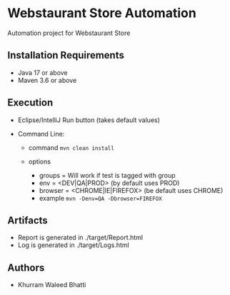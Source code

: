 # Webstaurant Store Automation

Automation project for Webstaurant Store

## Installation Requirements

- Java 17 or above
- Maven 3.6 or above 

## Execution

- Eclipse/IntelliJ Run button (takes default values)
- Command Line:

    - command `mvn clean install`

    - options
        - groups = Will work if test is tagged with group
        - env = <DEV|QA|PROD> (by default uses PROD)
        - browser = <CHROME|IE|FIREFOX> (be default uses CHROME)
        - example `mvn -Denv=QA -Dbrowser=FIREFOX`

## Artifacts

- Report is generated in ./target/Report.html
- Log is generated in ./target/Logs.html

## Authors

- Khurram Waleed Bhatti